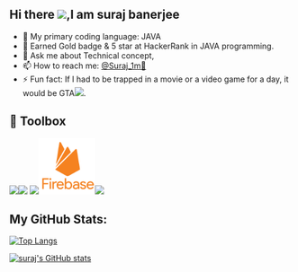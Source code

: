 ## Hi there <img src="https://raw.githubusercontent.com/MartinHeinz/MartinHeinz/master/wave.gif" width="35px">,I am suraj banerjee
- 🔭 My primary coding language: JAVA
- 🌱 Earned Gold badge & 5 star at HackerRank in JAVA programming.
- 💬 Ask me about Technical concept,
- 📫 How to reach me: <a href="https://twitter.com/Suraj_1m"> @Suraj_1m🐤 </a>
- ⚡ Fun fact: If I had to be trapped in a movie or a video game for a day, it would be GTA<img src="https://upload.wikimedia.org/wikipedia/commons/e/e1/Grand_Theft_Auto_logo_series.svg" width="25px">.
 
 
 ## 🧧 Toolbox 
 
<img src="https://raw.githubusercontent.com/jmnote/z-icons/master/svg/c.svg" width="100px"><img src="https://raw.githubusercontent.com/jmnote/z-icons/master/svg/cpp.svg" width="100px"> <img src="https://raw.githubusercontent.com/jmnote/z-icons/master/svg/java.svg" width="100px"><img src="https://github.com/devicons/devicon/blob/master/icons/firebase/firebase-plain-wordmark.svg" width="100px"><img src="https://raw.githubusercontent.com/jmnote/z-icons/master/svg/git.svg" width="100px">


## My GitHub Stats:

[![Top Langs](https://github-readme-stats.vercel.app/api/top-langs/?username=surajbanerjee&show_icons=true&theme=radical)](https://github.com/surajbanerjee/github-readme-stats)

[![suraj's GitHub stats](https://github-readme-stats.vercel.app/api?username=surajbanerjee&show_icons=true&theme=radical)](https://github.com/surajbanerjee/github-readme-stats)
